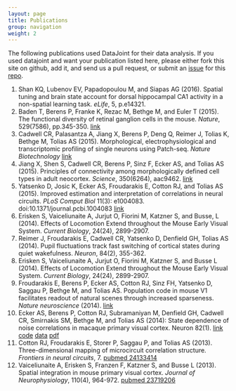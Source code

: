 ```yaml
---
layout: page
title: Publications
group: navigation
weight: 2
---
```


The following publications used DataJoint for their data analysis. If you used datajoint and want your publication listed here, please either fork this site on github, add it, and send us a pull request, or submit an [issue](https://github.com/datajoint/datajoint.github.io/issues) for this [repo](https://github.com/datajoint/datajoint.github.io).

1. Shan KQ, Lubenov EV, Papadopoulou M, and Siapas AG (2016). Spatial tuning and brain state account for dorsal hippocampal CA1 activity in a non-spatial learning task. _eLife_, 5, p.e14321.
1. Baden T, Berens P, Franke K, Rezac M, Bethge M, and Euler T (2015). The functional diversity of retinal ganglion cells in the mouse.  _Nature_, 529(7586), pp.345-350. [link](http://www.nature.com/nature/journal/v529/n7586/abs/nature16468.html) 
1. Cadwell CR, Palasantza A, Jiang X, Berens P, Deng Q, Reimer J, Tolias K, Bethge M, Tolias AS (2015).
Morphological, electrophysiological and transcriptomic profiling of single neurons using Patch-seq.
_Nature Biotechnology_ [link](http://www.nature.com/nbt/journal/vaop/ncurrent/full/nbt.3445.html) 
1. Jiang X, Shen S, Cadwell CR, Berens P, Sinz F, Ecker AS, and Tolias AS (2015). Principles of connectivity among morphologically defined cell types in adult neocortex. _Science_, 350(6264), aac9462. [link](http://www.sciencemag.org/content/350/6264/aac9462.short) 
1. Yatsenko D, Josic K, Ecker AS, Froudarakis E, Cotton RJ, and Tolias AS (2015). Improved estimation and interpretation of correlations in neural circuits. _PLoS Comput Biol_ 11(3): e1004083. doi:10.1371/journal.pcbi.1004083 [link](http://journals.plos.org/ploscompbiol/article?id=10.1371/journal.pcbi.1004083)
1. Erisken S, Vaiceliunaite A, Jurjut O, Fiorini M, Katzner S, and Busse, L (2014). Effects of Locomotion Extend throughout the Mouse Early Visual System. _Current Biology_, 24(24), 2899-2907.
1. Reimer J, Froudarakis E, Cadwell CR, Yatsenko D, Denfield GH, Tolias AS (2014). Pupil fluctuations track fast switching of cortical states during quiet wakefulness. _Neuron_, 84(2), 355-362.
1. Erisken S, Vaiceliunaite A, Jurjut O, Fiorini M, Katzner S, and Busse L (2014). Effects of Locomotion Extend throughout the Mouse Early Visual System. _Current Biology_, 24(24), 2899-2907.
1. Froudarakis E, Berens P, Ecker AS, Cotton RJ, Sinz FH, Yatsenko D, Saggau P, Bethge M, and Tolias AS. Population code in mouse V1 facilitates readout of natural scenes through increased sparseness. _Nature neuroscience_ (2014). [link](http://www.nature.com/neuro/journal/v17/n6/full/nn.3707.html) 
1. Ecker AS, Berens P, Cotton RJ, Subramaniyan M, Denfield GH, Cadwell CR, Smirnakis SM, Bethge M, and Tolias AS (2014): State dependence of noise correlations in macaque primary visual cortex. Neuron 82(1). [link](http://www.cell.com/neuron/abstract/S0896-6273(14)00104-4) [code](https://github.com/aecker/ecker2014) [data](http://bethgelab.org/files/ecker2014.zip) [pdf](http://toliaslab.files.wordpress.com/2011/06/ecker_2014_with_supplement.pdf)
1. Cotton RJ, Froudarakis E, Storer P, Saggau P, and Tolias AS (2013). Three-dimensional mapping of microcircuit correlation structure. _Frontiers in neural circuits_, 7. [pubmed 24133414](http://www.ncbi.nlm.nih.gov/pubmed/24133414)
1. Vaiceliunaite A, Erisken S, Franzen F, Katzner S, and Busse L (2013). Spatial integration in mouse primary visual cortex. _Journal of Neurophysiology_, 110(4), 964-972. [pubmed 23719206](http://www.ncbi.nlm.nih.gov/pubmed/23719206)




